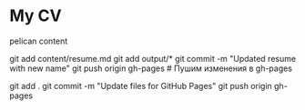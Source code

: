 # My CV

pelican content

git add content/resume.md
git add output/*
git commit -m "Updated resume with new name"
git push origin gh-pages  # Пушим изменения в gh-pages


git add .
git commit -m "Update files for GitHub Pages"
git push origin gh-pages
